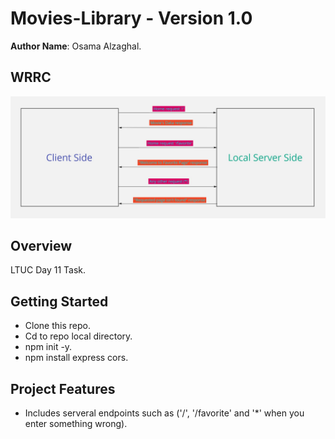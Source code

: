 # Movies-Library - Version 1.0

**Author Name**: Osama Alzaghal.

## WRRC
![image](WRRC.jpg)

## Overview 
LTUC Day 11 Task.

## Getting Started
- Clone this repo.
- Cd to repo local directory.
- npm init -y.
- npm install express cors.

## Project Features
- Includes serveral endpoints such as ('/', '/favorite' and '*' when you enter something wrong).
